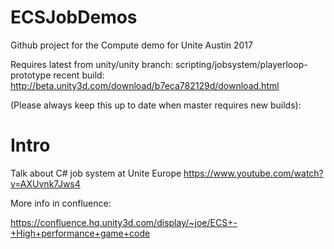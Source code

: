# ECSJobDemos
Github project for the Compute demo for Unite Austin 2017

Requires latest from unity/unity
branch: scripting/jobsystem/playerloop-prototype
recent build: http://beta.unity3d.com/download/b7eca782129d/download.html

(Please always keep this up to date when master requires new builds):

# Intro

Talk about C# job system at Unite Europe
https://www.youtube.com/watch?v=AXUvnk7Jws4


More info in confluence:

https://confluence.hq.unity3d.com/display/~joe/ECS+-+High+performance+game+code
